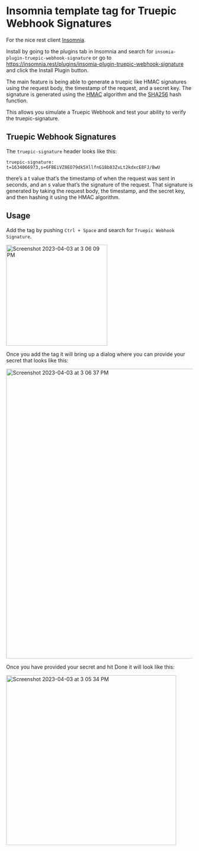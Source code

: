 # Insomnia template tag for Truepic Webhook Signatures

For the nice rest client [Insomnia](https://insomnia.rest).

Install by going to the plugins tab in Insomnia and search for `insomia-plugin-truepic-webhook-signature` or go to https://insomnia.rest/plugins/insomia-plugin-truepic-webhook-signature and click the Install Plugin button.

The main feature is being able to generate a truepic like HMAC signatures using the request body, the timestamp of the request, and a secret key. The signature is generated using the [HMAC](https://en.wikipedia.org/wiki/HMAC) algorithm and the [SHA256](https://en.wikipedia.org/wiki/SHA-2) hash function.

This allows you simulate a Truepic Webhook and test your ability to verify the truepic-signature.

## Truepic Webhook Signatures

The `truepic-signature` header looks like this:

```
truepic-signature: t=1634066973,s=6FBEiVZ8EO79dk5XllfnG18b83ZvLt2kdxcE8FJ/BwU
```

there’s a t value that’s the timestamp of when the request was sent in seconds, and an s value that’s the signature of the
request. That signature is generated by taking the request body, the timestamp, and the secret key, and then hashing it using
the HMAC algorithm.

## Usage

Add the tag by pushing `Ctrl + Space` and search for `Truepic Webhook Signature`.

<img width="273" alt="Screenshot 2023-04-03 at 3 06 09 PM" src="https://user-images.githubusercontent.com/94476406/229603350-0138b889-8b9e-454f-8985-cd7447687523.png">

Once you add the tag it will bring up a dialog where you can provide your secret that looks like this: 

<img width="783" alt="Screenshot 2023-04-03 at 3 06 37 PM" src="https://user-images.githubusercontent.com/94476406/229603515-78eac43a-b767-4e56-9501-a64d558e6b5b.png">

Once you have provided your secret and hit Done it will look like this: 

<img width="459" alt="Screenshot 2023-04-03 at 3 05 34 PM" src="https://user-images.githubusercontent.com/94476406/229603613-f73b9a59-4381-4faf-b817-1f7d02654115.png">
